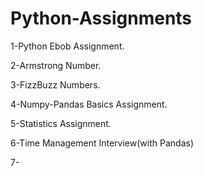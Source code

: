 # Python-Assignments
1-Python Ebob Assignment.

2-Armstrong Number.

3-FizzBuzz Numbers.

4-Numpy-Pandas Basics Assignment.

5-Statistics Assignment.

6-Time Management Interview(with Pandas)

7-
